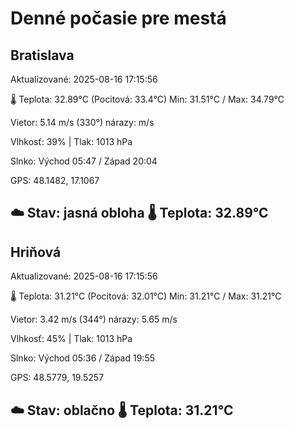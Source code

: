 ﻿# Denné počasie pre mestá

## Bratislava
Aktualizované: 2025-08-16 17:15:56

🌡️ Teplota: 32.89°C 
(Pocitová: 33.4°C)
Min: 31.51°C / Max: 34.79°C

Vietor: 5.14 m/s    (330°) 
nárazy:  m/s

Vlhkosť: 39% | Tlak: 1013 hPa

Slnko: Východ 05:47 / Západ 20:04

GPS: 48.1482, 17.1067

☁️ Stav: jasná obloha        🌡️ Teplota: 32.89°C
---

## Hriňová
Aktualizované: 2025-08-16 17:15:56

🌡️ Teplota: 31.21°C 
(Pocitová: 32.01°C)
Min: 31.21°C / Max: 31.21°C

Vietor: 3.42 m/s (344°)
nárazy: 5.65 m/s

Vlhkosť: 45% | Tlak: 1013 hPa

Slnko: Východ 05:36 / Západ 19:55

GPS: 48.5779, 19.5257

☁️ Stav: oblačno        🌡️ Teplota: 31.21°C
---
